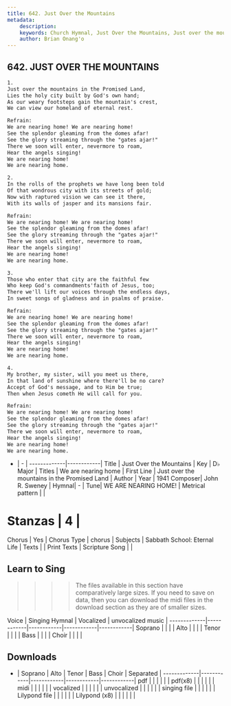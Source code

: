 ```yaml
---
title: 642. Just Over the Mountains
metadata:
    description: 
    keywords: Church Hymnal, Just Over the Mountains, Just over the mountains in  the Promised Land, We are nearing home
    author: Brian Onang'o
---
```



## 642. JUST OVER THE MOUNTAINS

```txt
1.
Just over the mountains in the Promised Land, 
Lies the holy city built by God's own hand; 
As our weary footsteps gain the mountain's crest, 
We can view our homeland of eternal rest. 

Refrain:
We are nearing home! We are nearing home! 
See the splendor gleaming from the domes afar! 
See the glory streaming through the "gates ajar!" 
There we soon will enter, nevermore to roam, 
Hear the angels singing! 
We are nearing home! 
We are nearing home. 

2.
In the rolls of the prophets we have long been told 
Of that wondrous city with its streets of gold; 
Now with raptured vision we can see it there, 
With its walls of jasper and its mansions fair. 

Refrain:
We are nearing home! We are nearing home! 
See the splendor gleaming from the domes afar! 
See the glory streaming through the "gates ajar!" 
There we soon will enter, nevermore to roam, 
Hear the angels singing! 
We are nearing home! 
We are nearing home. 

3.
Those who enter that city are the faithful few 
Who keep God's commandments'faith of Jesus, too; 
There we'll lift our voices through the endless days, 
In sweet songs of gladness and in psalms of praise. 

Refrain:
We are nearing home! We are nearing home! 
See the splendor gleaming from the domes afar! 
See the glory streaming through the "gates ajar!" 
There we soon will enter, nevermore to roam, 
Hear the angels singing! 
We are nearing home! 
We are nearing home. 

4.
My brother, my sister, will you meet us there, 
In that land of sunshine where there'll be no care? 
Accept of God's message, and to Him be true; 
Then when Jesus cometh He will call for you.

Refrain:
We are nearing home! We are nearing home! 
See the splendor gleaming from the domes afar! 
See the glory streaming through the "gates ajar!" 
There we soon will enter, nevermore to roam, 
Hear the angels singing! 
We are nearing home! 
We are nearing home. 

```

- |   -  |
-------------|------------|
Title | Just Over the Mountains |
Key | D♭ Major |
Titles | We are nearing home |
First Line | Just over the mountains in  the Promised Land |
Author | 
Year | 1941
Composer| John R. Sweney |
Hymnal|  - |
Tune| WE ARE NEARING HOME! |
Metrical pattern | |
# Stanzas | 4 |
Chorus | Yes |
Chorus Type | chorus |
Subjects | Sabbath School: Eternal Life |
Texts |  |
Print Texts | 
Scripture Song |  |
  
## Learn to Sing

>>>> The files available in this section have comparatively large sizes. If you need to save on data, then you can download the midi files in the download section as they are of smaller sizes.

Voice |  Singing Hymnal | Vocalized | unvocalized music |
-------------|------------|------------|------------|------------|
Soprano | | | |
Alto | | | |
Tenor | | | |
Bass | | | |
Choir | | | |

## Downloads

- |  Soprano | Alto | Tenor | Bass | Choir | Separated |
-------------|------------|------------|------------|------------|
pdf | | | | | |
pdf(x8) | | | | | |
midi | | | | | |
vocalized | | | | | |
unvocalized | | | | | |
singing file | | | | | |
Lilypond file | | | | | |
Lilypond (x8) | | | | | |
  